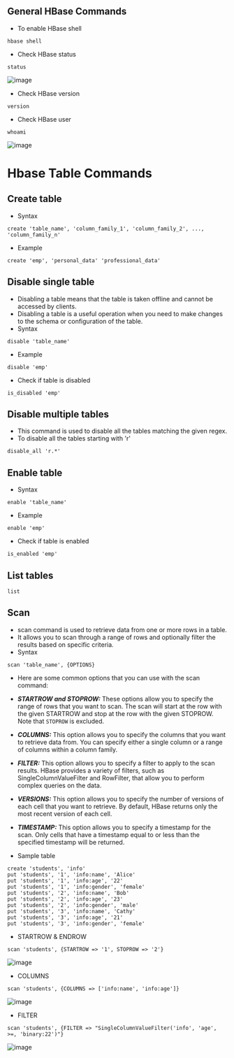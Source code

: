 ## General HBase Commands
- To enable HBase shell
```shell
hbase shell
```

- Check HBase status
```shell
status
```
![image](https://user-images.githubusercontent.com/117569148/234748343-99b15593-ae55-4b8c-a68f-9a7128e3fa80.png)


- Check HBase version
```shell
version
```

- Check HBase user
```shell
whoami
```
![image](https://user-images.githubusercontent.com/117569148/234748443-eeff59fd-bd0d-4f04-ba98-2dc788ac457d.png)

# Hbase Table Commands
## Create table
- Syntax
```shell
create 'table_name', 'column_family_1', 'column_family_2', ..., 'column_family_n'
```
- Example
```shell
create 'emp', 'personal_data' 'professional_data'
```
## Disable single table
- Disabling a table means that the table is taken offline and cannot be accessed by clients.
- Disabling a table is a useful operation when you need to make changes to the schema or configuration of the table.
- Syntax
```shell
disable 'table_name'
```
- Example
```shell
disable 'emp'
```
- Check if table is disabled
```shell
is_disabled 'emp'
```

## Disable multiple tables
- This command is used to disable all the tables matching the given regex. 
- To disable all the tables starting with 'r'
```shell
disable_all 'r.*'
```

## Enable table
- Syntax
```shell
enable 'table_name'
```
- Example
```shell
enable 'emp'
```
- Check if table is enabled
```shell
is_enabled 'emp'
```

## List tables
```shell
list
```

## Scan
- scan command is used to retrieve data from one or more rows in a table. 
- It allows you to scan through a range of rows and optionally filter the results based on specific criteria.
- Syntax
```shell
scan 'table_name', {OPTIONS}
```
- Here are some common options that you can use with the scan command:

- ***STARTROW and STOPROW:*** These options allow you to specify the range of rows that you want to scan. The scan will start at the row with the given STARTROW and stop at the row with the given STOPROW. Note that ```STOPROW``` is excluded.
- ***COLUMNS:*** This option allows you to specify the columns that you want to retrieve data from. You can specify either a single column or a range of columns within a column family.
- ***FILTER:*** This option allows you to specify a filter to apply to the scan results. HBase provides a variety of filters, such as SingleColumnValueFilter and RowFilter, that allow you to perform complex queries on the data.
- ***VERSIONS:*** This option allows you to specify the number of versions of each cell that you want to retrieve. By default, HBase returns only the most recent version of each cell.
- ***TIMESTAMP:*** This option allows you to specify a timestamp for the scan. Only cells that have a timestamp equal to or less than the specified timestamp will be returned.

- Sample table
```shell
create 'students', 'info'
put 'students', '1', 'info:name', 'Alice'
put 'students', '1', 'info:age', '22'
put 'students', '1', 'info:gender', 'female'
put 'students', '2', 'info:name', 'Bob'
put 'students', '2', 'info:age', '23'
put 'students', '2', 'info:gender', 'male'
put 'students', '3', 'info:name', 'Cathy'
put 'students', '3', 'info:age', '21'
put 'students', '3', 'info:gender', 'female'
```

- STARTROW & ENDROW
```shell
scan 'students', {STARTROW => '1', STOPROW => '2'}
```  
![image](https://user-images.githubusercontent.com/117569148/235423277-b1fdfd22-91ca-4dcf-96a2-b2f16a7cb0a8.png)

- COLUMNS
```shell
scan 'students', {COLUMNS => ['info:name', 'info:age']}
```  
![image](https://user-images.githubusercontent.com/117569148/235423704-c4bc4980-6982-4bf8-a5c3-348874a47c3b.png)

- FILTER
```shell
scan 'students', {FILTER => "SingleColumnValueFilter('info', 'age', >=, 'binary:22')"}
```  
![image](https://user-images.githubusercontent.com/117569148/235423888-18526096-cb5b-46b6-89a8-4f9270610402.png)
